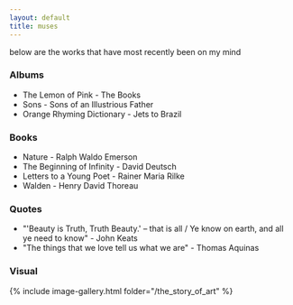 ```yaml
---
layout: default
title: muses
---
```


below are the works that have most recently been on my mind

### Albums

- The Lemon of Pink - The Books
- Sons - Sons of an Illustrious Father
- Orange Rhyming Dictionary - Jets to Brazil

### Books

- Nature - Ralph Waldo Emerson
- The Beginning of Infinity - David Deutsch
- Letters to a Young Poet - Rainer Maria Rilke
- Walden - Henry David Thoreau

### Quotes

- "'Beauty is Truth, Truth Beauty.' – that is all / Ye know on earth, and all ye need to know" - John Keats
- "The things that we love tell us what we are" - Thomas Aquinas

### Visual

{% include image-gallery.html folder="/the_story_of_art" %}
